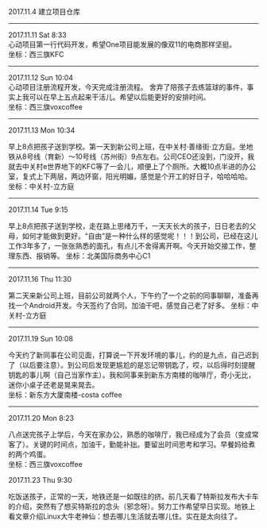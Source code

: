 2017.11.4  建立项目仓库

***

2017.11.11 Sat 8:33    
心动项目第一行代码开发，希望One项目能发展的像双11的电商那样坚挺。   
坐标：西三旗KFC

***

2017.11.12 Sun 10:04  
心动项目注册流程开发，今天完成注册流程。 舍弃了陪孩子去练篮球的事件，事实上我可以在早上五点起来干活儿。希望以后能更好的安排时间。  
坐标：西三旗voxcoffee


***

2017.11.13 Mon 10:34

早上8点把孩子送到学校。第一天到新公司上班，在中关村·善缘街·立方庭。坐地铁从8号线（育新）～10号线（苏州街）9点左右。公司CEO还没到，门没开，我就去中关村e世界地下的KFC等了一会儿，顺便上了个厕所。大概10点半进的办公室，复式上下两层，两边环窗，阳光明媚，感觉是个开工的好日子，哈哈哈哈。  
坐标：中关村-立方庭

***

2017.11.14 Tue 9:15 

早上8点把孩子送到学校，走在路上思绪万千，一天天长大的孩子，日日老去的父母，如何才能做到更好。“自由”是一种什么样的感觉呢！！！到公司，已经在这儿工作3年多了，一张张熟悉的面孔，有点儿不舍得离开啊。今天开始交接工作，整理东西、报销等。
坐标：北美国际商务中心C1

***
2017.11.16 Thu 11:30

第二天来新公司上班，目前公司就两个人，下午约了一个之前的同事聊聊，准备再找一个Android开发。今天签约了合同。加油干吧，感觉自己老了好多。
坐标：中关村-立方庭

***

2017.11.19 Sun 10:08

今天约了新同事在公司见面，打算说一下开发环境的事儿，约的是九点，自己迟到了（以后要注意）。到公司后发现更尴尬的是忘记带钥匙了，哎，以后得时刻提醒钥匙的事儿啊（自己当家作主）。我和同事来到新东方南楼的咖啡厅，奇小无比，迷你小桌子还老是晃来晃去。  
坐标：新东方大厦南楼-costa coffee  

***

2017.11.20 Mon 8:23

八点送完孩子上学后，今天在家办公，熟悉的咖啡厅，我已经成为了会员（变成常客了）。关键的时间点，加油干，勤能补拙。要留出时间思考和学习。早餐妈给煮的两个鸡蛋。  
坐标：西三旗voxcoffee


2017.11.23 Thu  9:30

吃饭送孩子，正常的一天，地铁还是一如既往的挤。前几天看了特斯拉发布大卡车的介绍，突然有了想买特斯拉的念头（邪念呀）。努力工作希望早日实现。地铁上看文章介绍Linux大牛老神仙：想去哪儿生活就去哪儿住。实在是太向往了。